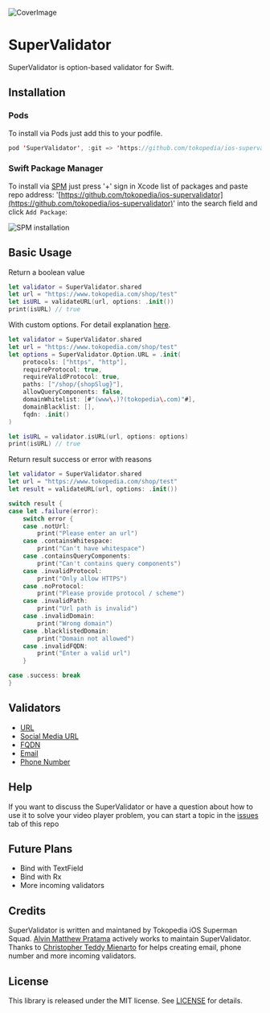 ![CoverImage](https://user-images.githubusercontent.com/85599884/164430652-afc86a0e-bcf1-4d69-bc6f-4359cc9c9725.png)

# SuperValidator

SuperValidator is option-based validator for Swift.

## Installation

### Pods
To install via Pods just add this to your podfile.
```swift
pod 'SuperValidator', :git => 'https://github.com/tokopedia/ios-supervalidator.git'
```

### Swift Package Manager
To install via [SPM](https://www.swift.org/package-manager/) just press '+' sign in Xcode list of packages and paste repo address: '[https://github.com/tokopedia/ios-supervalidator](https://github.com/tokopedia/ios-supervalidator)' into the search field and click `Add Package`:

![SPM installation](https://user-images.githubusercontent.com/85599884/164421707-8adb8ebb-455a-4494-ac39-682e58fd74c0.png)



## Basic Usage

Return a boolean value

```swift
let validator = SuperValidator.shared
let url = "https://www.tokopedia.com/shop/test"
let isURL = validateURL(url, options: .init())
print(isURL) // true
```

With custom options. For detail explanation [here](https://github.com/tokopedia/ios-supervalidator/blob/add-readme/Sources/SuperValidator/Validators/URL.swift).

```swift
let validator = SuperValidator.shared
let url = "https://www.tokopedia.com/shop/test"
let options = SuperValidator.Option.URL = .init(
	protocols: ["https", "http"],
	requireProtocol: true,
	requireValidProtocol: true,
	paths: ["/shop/{shopSlug}"],
	allowQueryComponents: false,
	domainWhitelist: [#"(www\.)?(tokopedia\.com)"#],
	domainBlacklist: [],
	fqdn: .init()
)

let isURL = validator.isURL(url, options: options)
print(isURL) // true
```

Return result success or error with reasons
```swift
let validator = SuperValidator.shared
let url = "https://www.tokopedia.com/shop/test"
let result = validateURL(url, options: .init())

switch result {
case let .failure(error):
    switch error {
    case .notUrl:
        print("Please enter an url")
    case .containsWhitespace:
        print("Can't have whitespace")
    case .containsQueryComponents:
        print("Can't contains query components")
    case .invalidProtocol:
        print("Only allow HTTPS")
    case .noProtocol:
        print("Please provide protocol / scheme")
    case .invalidPath:
        print("Url path is invalid")
    case .invalidDomain:
        print("Wrong domain")
    case .blacklistedDomain:
        print("Domain not allowed")
    case .invalidFQDN:
        print("Enter a valid url")
    }

case .success: break
}
```

## Validators
- [URL](https://github.com/tokopedia/ios-supervalidator/blob/main/Sources/SuperValidator/Validators/URL.swift) 
- [Social Media URL](https://github.com/tokopedia/ios-supervalidator/blob/main/Sources/SuperValidator/Validators/SocialMediaURL.swift) 
- [FQDN](https://github.com/tokopedia/ios-supervalidator/blob/main/Sources/SuperValidator/Validators/FQDN.swift)
- [Email](https://github.com/tokopedia/ios-supervalidator/blob/main/Sources/SuperValidator/Validators/Email.swift)
- [Phone Number](https://github.com/tokopedia/ios-supervalidator/blob/main/Sources/SuperValidator/Validators/Phone%20Number/PhoneNumber.swift)
  
##  Help

If you want to discuss the SuperValidator or have a question about how to use it to solve your video player problem, you can start a topic in the [issues](https://github.com/tokopedia/ios-supervalidator/issues) tab of this repo

## Future Plans

- Bind with TextField
- Bind with Rx
- More incoming validators

## Credits

SuperValidator is written and maintaned by Tokopedia iOS Superman Squad. [Alvin Matthew Pratama](https://www.linkedin.com/in/alvin-matthew-pratama-8778011b0/) actively works to maintain SuperValidator. Thanks to [Christopher Teddy Mienarto](https://www.linkedin.com/in/christophermienarto/) for helps creating email, phone number and more  incoming validators.

##  License

This library is released under the MIT license. See [LICENSE](https://github.com/tokopedia/ios-supervalidator/blob/add-readme/LICENSE.md) for details.
